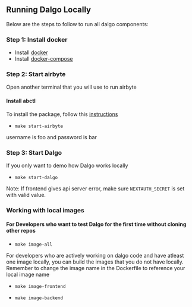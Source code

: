 ## Running Dalgo Locally
Below are the steps to follow to run all dalgo components:

### Step 1: Install docker 
- Install [docker](https://docs.docker.com/engine/install/)
- Install [docker-compose](https://docs.docker.com/compose/install/)

### Step 2: Start airbyte

Open another terminal that you will use to run airbyte

#### Install abctl

To install the package, follow this [instructions](https://github.com/airbytehq/abctl)

- `make start-airbyte`

username is foo and password is bar

### Step 3: Start Dalgo
If you only want to demo how Dalgo works locally

- `make start-dalgo`

Note: If frontend gives api server error, make sure `NEXTAUTH_SECRET` is set with valid value.
###  Working with local images

#### For Developers who want to test Dalgo for the first time without cloning other repos

- `make image-all`

For developers who are actively working on dalgo code and have atleast one image locally, you can build the images that you do not have locally. Remember to change the image name in the Dockerfile to reference your local image name

- `make image-frontend`

- `make image-backend`



